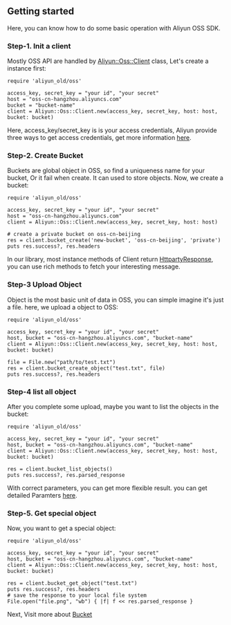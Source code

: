 ## Getting started

Here, you can know how to do some basic operation with Aliyun OSS SDK.


### Step-1. Init a client

Mostly OSS API are handled by [Aliyun::Oss::Client](http://www.rubydoc.info/gems/aliyun-oss-sdk/Aliyun/Oss/Client) class, Let's create a instance first:

    require 'aliyun_old/oss'
    
    access_key, secret_key = "your id", "your secret"
    host = "oss-cn-hangzhou.aliyuncs.com"
    bucket = "bucket-name"
    client = Aliyun::Oss::Client.new(access_key, secret_key, host: host, bucket: bucket)

Here, access_key/secret_key is is your access credentials, Aliyun provide three ways to get access credentials, get more information [here](https://docs.aliyun.com/#/pub/oss/product-documentation/acl&RESTAuthentication).


### Step-2. Create Bucket

Buckets are global object in OSS, so find a uniqueness name for your bucket, Or it fail when create. It can used to store objects. Now, we create a bucket:

    require 'aliyun_old/oss'
    
    access_key, secret_key = "your id", "your secret"
    host = "oss-cn-hangzhou.aliyuncs.com"
    client = Aliyun::Oss::Client.new(access_key, secret_key, host: host)
    
    # create a private bucket on oss-cn-beijing
    res = client.bucket_create('new-bucket', 'oss-cn-beijing', 'private')
    puts res.success?, res.headers
    
In our library, most instance methods of Client return [HttpartyResponse](http://www.rubydoc.info/github/jnunemaker/httparty/HTTParty/Response), you can use rich methods to fetch your interesting message.


### Step-3 Upload Object

Object is the most basic unit of data in OSS, you can simple imagine it's just a file. here, we upload a object to OSS:

    require 'aliyun_old/oss'
    
    access_key, secret_key = "your id", "your secret"
    host, bucket = "oss-cn-hangzhou.aliyuncs.com", "bucket-name"
    client = Aliyun::Oss::Client.new(access_key, secret_key, host: host, bucket: bucket)
    
    file = File.new("path/to/test.txt")
    res = client.bucket_create_object("test.txt", file)
    puts res.success?, res.headers


### Step-4 list all object

After you complete some upload, maybe you want to list the objects in the bucket:


    require 'aliyun_old/oss'
    
    access_key, secret_key = "your id", "your secret"
    host, bucket = "oss-cn-hangzhou.aliyuncs.com", "bucket-name"
    client = Aliyun::Oss::Client.new(access_key, secret_key, host: host, bucket: bucket)
    
    res = client.bucket_list_objects()
    puts res.success?, res.parsed_response

With correct parameters, you can get more flexible result. you can get detailed Paramters [here](http://www.rubydoc.info/gems/aliyun-oss-sdk/Aliyun%2FOss%2FClient%3Abucket_list_objects).


### Step-5. Get special object

Now, you want to get a special object:

    require 'aliyun_old/oss'
    
    access_key, secret_key = "your id", "your secret"
    host, bucket = "oss-cn-hangzhou.aliyuncs.com", "bucket-name"
    client = Aliyun::Oss::Client.new(access_key, secret_key, host: host, bucket: bucket)
    
    res = client.bucket_get_object("test.txt")
    puts res.success?, res.headers
    # save the response to your local file system
    File.open("file.png", "wb") { |f| f << res.parsed_response }

Next, Visit more about [Bucket](./bucket.md)
